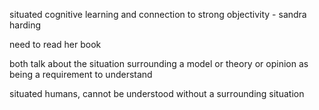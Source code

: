 situated cognitive learning and connection to strong objectivity - sandra harding

need to read her book

both talk about the situation surrounding a model or theory or opinion as being a requirement to understand 

situated humans, cannot be understood without a surrounding situation